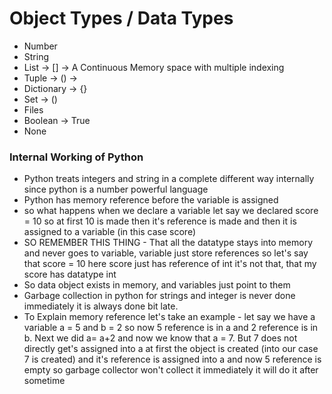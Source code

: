 # Object Types / Data Types

- Number 
- String
- List -> [] -> A Continuous Memory space with multiple indexing
- Tuple -> () -> 
- Dictionary -> {}
- Set -> ()
- Files
- Boolean -> True
- None 

### Internal Working of Python 

- Python treats integers and string in a complete different way internally since python is a number powerful language 
- Python has memory reference before the variable is assigned
- so what happens when we declare a variable let say we declared score = 10 so at first 10 is made then it's reference is made and then it is assigned to a variable (in this case score)
- SO REMEMBER THIS THING - That all the datatype stays into memory and never goes to variable, variable just store references so let's say that score = 10 here score just has reference of int it's not that, that my score has datatype int
- So data object exists in memory, and variables just point to them
- Garbage collection in python for strings and integer is never done immediately it is always done bit late.
- To Explain memory reference let's take an example -  let say we have a variable a = 5 and b = 2 so now 5 reference is in a and 2 reference is in b. Next we did a= a+2 and now we know that a = 7. But 7 does not directly get's assigned into a at first the object is created (into our case 7 is created) and it's reference is assigned into a and now 5 reference is empty so garbage collector won't collect it immediately it will do it after sometime